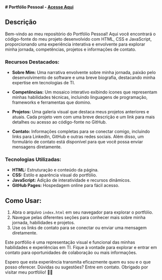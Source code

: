 **# Portfólio Pessoal - [Acesse Aqui](https://davio27.github.io/myportfolio)**

## Descrição

Bem-vindo ao meu repositório do Portfólio Pessoal! Aqui você encontrará o código-fonte do meu projeto desenvolvido com HTML, CSS e JavaScript, proporcionando uma experiência interativa e envolvente para explorar minha jornada, competências, projetos e informações de contato.

### Recursos Destacados:

- **Sobre Mim:** Uma narrativa envolvente sobre minha jornada, paixão pelo desenvolvimento de software e uma breve biografia, destacando minha expertise em tecnologias de TI.

- **Competências:** Um mosaico interativo exibindo ícones que representam minhas habilidades técnicas, incluindo linguagens de programação, frameworks e ferramentas que domino.

- **Projetos:** Uma galeria visual que destaca meus projetos anteriores e atuais. Cada projeto vem com uma breve descrição e um link para mais detalhes ou acesso ao código-fonte no GitHub.

- **Contato:** Informações completas para se conectar comigo, incluindo links para LinkedIn, GitHub e outras redes sociais. Além disso, um formulário de contato está disponível para que você possa enviar mensagens diretamente.

### Tecnologias Utilizadas:

- **HTML:** Estruturação e conteúdo da página.
- **CSS:** Estilo e aparência visual do portfólio.
- **JavaScript:** Adição de interatividade e recursos dinâmicos.
- **GitHub Pages:** Hospedagem online para fácil acesso.

## Como Usar:

1. Abra o arquivo `index.html` em seu navegador para explorar o portfólio.
2. Navegue pelas diferentes seções para conhecer mais sobre minha jornada, habilidades e projetos.
3. Use os links de contato para se conectar ou enviar uma mensagem diretamente.

Este portfólio é uma representação visual e funcional das minhas habilidades e experiências em TI. Fique à vontade para explorar e entrar em contato para oportunidades de colaboração ou mais informações.

Espero que esta experiência transmita eficazmente quem eu sou e o que posso oferecer. Dúvidas ou sugestões? Entre em contato. Obrigado por visitar meu portfólio! 🚀✨
